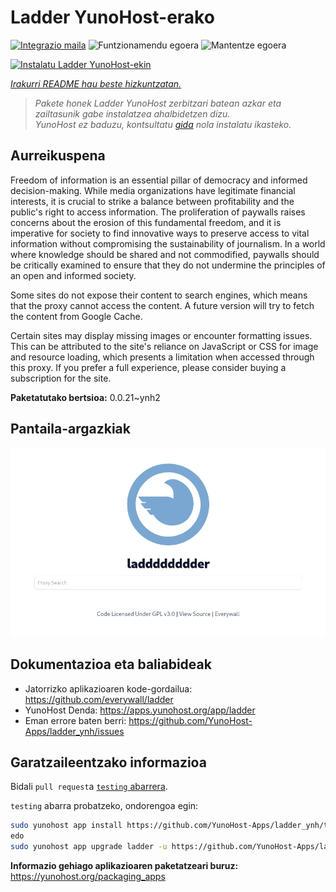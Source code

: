 <!--
Ohart ongi: README hau automatikoki sortu da <https://github.com/YunoHost/apps/tree/master/tools/readme_generator>ri esker
EZ editatu eskuz.
-->

# Ladder YunoHost-erako

[![Integrazio maila](https://dash.yunohost.org/integration/ladder.svg)](https://ci-apps.yunohost.org/ci/apps/ladder/) ![Funtzionamendu egoera](https://ci-apps.yunohost.org/ci/badges/ladder.status.svg) ![Mantentze egoera](https://ci-apps.yunohost.org/ci/badges/ladder.maintain.svg)

[![Instalatu Ladder YunoHost-ekin](https://install-app.yunohost.org/install-with-yunohost.svg)](https://install-app.yunohost.org/?app=ladder)

*[Irakurri README hau beste hizkuntzatan.](./ALL_README.md)*

> *Pakete honek Ladder YunoHost zerbitzari batean azkar eta zailtasunik gabe instalatzea ahalbidetzen dizu.*  
> *YunoHost ez baduzu, kontsultatu [gida](https://yunohost.org/install) nola instalatu ikasteko.*

## Aurreikuspena

Freedom of information is an essential pillar of democracy and informed decision-making. While media organizations have legitimate financial interests, it is crucial to strike a balance between profitability and the public's right to access information. The proliferation of paywalls raises concerns about the erosion of this fundamental freedom, and it is imperative for society to find innovative ways to preserve access to vital information without compromising the sustainability of journalism. In a world where knowledge should be shared and not commodified, paywalls should be critically examined to ensure that they do not undermine the principles of an open and informed society.

Some sites do not expose their content to search engines, which means that the proxy cannot access the content. A future version will try to fetch the content from Google Cache.

Certain sites may display missing images or encounter formatting issues. This can be attributed to the site's reliance on JavaScript or CSS for image and resource loading, which presents a limitation when accessed through this proxy. If you prefer a full experience, please consider buying a subscription for the site.

**Paketatutako bertsioa:** 0.0.21~ynh2

## Pantaila-argazkiak

![Ladder(r)en pantaila-argazkia](./doc/screenshots/example.png)

## Dokumentazioa eta baliabideak

- Jatorrizko aplikazioaren kode-gordailua: <https://github.com/everywall/ladder>
- YunoHost Denda: <https://apps.yunohost.org/app/ladder>
- Eman errore baten berri: <https://github.com/YunoHost-Apps/ladder_ynh/issues>

## Garatzaileentzako informazioa

Bidali `pull request`a [`testing` abarrera](https://github.com/YunoHost-Apps/ladder_ynh/tree/testing).

`testing` abarra probatzeko, ondorengoa egin:

```bash
sudo yunohost app install https://github.com/YunoHost-Apps/ladder_ynh/tree/testing --debug
edo
sudo yunohost app upgrade ladder -u https://github.com/YunoHost-Apps/ladder_ynh/tree/testing --debug
```

**Informazio gehiago aplikazioaren paketatzeari buruz:** <https://yunohost.org/packaging_apps>
